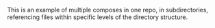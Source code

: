 This is an example of multiple composes in one repo, in subdirectories, referencing files within specific levels of the directory structure.

